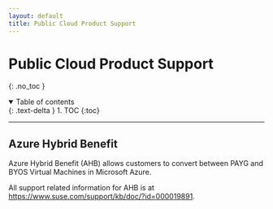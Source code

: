 ```yaml
---
layout: default
title: Public Cloud Product Support
---
```


# Public Cloud Product Support

{: .no_toc }

<details open markdown="block">
  <summary>
    Table of contents
  </summary>
  {: .text-delta }
1. TOC
{:toc}
</details>

---

## Azure Hybrid Benefit

Azure Hybrid Benefit (AHB) allows customers to convert between PAYG and BYOS Virtual Machines in Microsoft Azure.

All support related information for AHB is at <https://www.suse.com/support/kb/doc/?id=000019891>.
